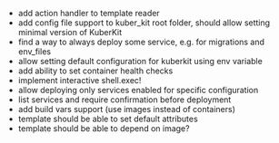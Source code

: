 - add action handler to template reader
- add config file support to kuber_kit root folder, should allow setting minimal version of KuberKit
- find a way to always deploy some service, e.g. for migrations and env_files
- allow setting default configuration for kuberkit using env variable
- add ability to set container health  checks
- implement interactive shell.exec!
- allow deploying only services enabled for specific configuration
- list services and require confirmation before deployment
- add build vars support (use images instead of containers)
- template should be able to set default attributes
- template should be able to depend on image?
